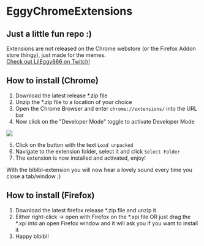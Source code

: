 # EggyChromeExtensions

## Just a little fun repo :)

Extensions are not released on the Chrome webstore (or the Firefox Addon store thingy), just made for the memes.  
[Check out LilEggy666 on Twitch!](https://twitch.com/lileggy666)

## How to install (Chrome)
1. Download the latest release *.zip file
2. Unzip the *.zip file to a location of your choice
3. Open the Chrome Browser and enter `chrome://extensions/` into the URL bar
4. Now click on the "Developer Mode" toggle to activate Developer Mode

![](https://github.com/Ohaim/EggyChromeExtensions/blob/master/assets/dev-toggle.PNG)

5. Click on the button with the text `Load unpacked`
6. Navigate to the extension folder, select it and click `Select Folder`
7. The extension is now installed and activated, enjoy!   


With the blblbl-extension you will now hear a lovely sound every time you close a tab/window ;)

## How to install (Firefox)
1. Download the latest firefox release *.zip file and unzip it
2. Either right-click -> open with Firefox on the *.xpi file OR just drag the *.xpi into an open Firefox window and it will ask you if you want to install it
3. Happy blblbl!
